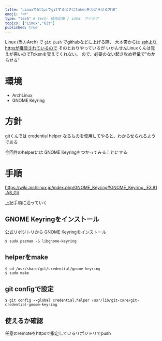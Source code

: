```yaml
---
title: "Linuxでhttpsでgitするときにtokenをわからせる方法"
emoji: "🗝️"
type: "tech" # tech: 技術記事 / idea: アイデア
topics: ["Linux","Git"]
published: true
---
```


Linux (当方Arch) で `git push` でgithubなどに上げる際、
大本営からは [sshよりhttpsが推奨されているので](https://docs.github.com/en/github/using-git/which-remote-url-should-i-use#cloning-with-https-urls-recommended) そのとおりやっているが
いかんせんLinuxくんは覚えが悪いのでTokenを覚えてくれない。
ので、必要のない起き攻め昇竜で"わからせる"

# 環境

- ArchLinux
- GNOME Keyring

# 方針

gitくんでは credential helper なるものを使用してやると、わからせられるようである

今回件のhelperには GNOME Keyringをつかってみることにする

# 手順

https://wiki.archlinux.jp/index.php/GNOME_Keyring#GNOME_Keyring_.E3.81.A8_Git

上記手順に沿っていく

## GNOME Keyringをインストール

公式リポジトリから GNOME Keyringをインストール

```
$ sudo pacman -S libgnome-keyring
```

## helperをmake

```
$ cd /usr/share/git/credential/gnome-keyring
$ sudo make
```

## git configで設定

```
$ git config --global credential.helper /usr/lib/git-core/git-credential-gnome-keyring
```

## 使えるか確認

任意のremoteをhttpsで指定しているリポジトリでpush
